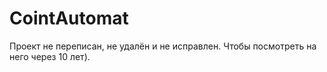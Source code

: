 # CointAutomat 
Проект не переписан, не удалён и не исправлен.
Чтобы посмотреть на него через 10 лет). 
